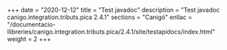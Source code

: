 +++
date        = "2020-12-12"
title       = "Test javadoc"
description = "Test javadoc canigo.integration.tributs.pica 2.4.1"
sections    = "Canigó"
enllac		= "/documentacio-llibreries/canigo.integration.tributs.pica/2.4.1/site/testapidocs/index.html"
weight		= 2
+++
